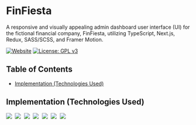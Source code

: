 # FinFiesta
A responsive and visually appealing admin dashboard user interface (UI) for the fictional financial company, FinFiesta, utilizing TypeScript, Next.js, Redux, SASS/SCSS, and Framer Motion.

[![Website](https://img.shields.io/website-up-down-blue-red/http/monip.org.svg)](https://admin-dashboard-bolaghaly.vercel.app/)
[![License: GPL v3](https://img.shields.io/badge/License-GPLv3-blue.svg)](https://github.com/BolaGhaly/Admin-Dashboard/blob/main/LICENSE)

## Table of Contents
  - [Implementation (Technologies Used)](#implementation-technologies-used)

## Implementation (Technologies Used)
<kbd> <img src="https://img.shields.io/badge/TypeScript-007ACC?style=for-the-badge&logo=typescript&logoColor=white" /> </kbd>
<kbd> <img src="https://img.shields.io/badge/Next-black?style=for-the-badge&logo=next.js&logoColor=white" /> </kbd>
<kbd> <img src="https://img.shields.io/badge/redux-%23593d88.svg?style=for-the-badge&logo=redux&logoColor=white" /> </kbd>
<kbd> <img src="https://img.shields.io/badge/SCSS-D1649B.svg?style=for-the-badge&logo=SASS&logoColor=white" /> </kbd>
<kbd> <img src="https://img.shields.io/badge/Motion-1A1A1A?style=for-the-badge&logo=framer&logoColor=white" /> </kbd>
<kbd> <img src="https://img.shields.io/badge/figma-F14D1B.svg?style=for-the-badge&logo=figma&logoColor=white" /> </kbd>
<kbd> <img src="https://img.shields.io/badge/Vercel-black.svg?style=for-the-badge&logo=vercel&logoColor=white" /> </kbd>
